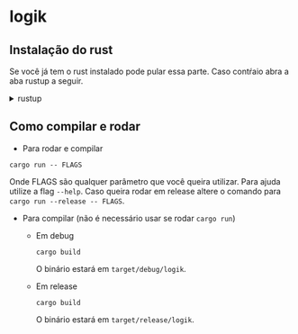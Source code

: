 # logik

## Instalação do rust

Se você já tem o rust instalado pode pular essa parte. Caso contŕaio abra a aba rustup a seguir.

<details>
<summary>rustup</summary>

### rustup

```shell
curl --proto '=https' --tlsv1.2 -sSf https://sh.rustup.rs | sh
```

Mais detalhes em [rustup.rs](https://rustup.rs)

### Setup do PATH

Após a instalação do rustup, todos os binários estarão na pasta `~/.cargo/bin`, `~/.local/share/cargo` ou em `$XDG_DATA_HOME/cargo/bin`. Essa pasta é mencionada durante a instalação do rustup.

Após determinar qual a pasta correta é necessário adicioná-la a variável de ambiente `PATH`.

Para isso é necessário a seguinte linha:

```shell
source PATH_DA_PASTA/env
```

onde `PATH_DA_PASTA` é uma das 3 pastas mencionadas anteriormente.

Para rodar *apenas* na atual seção do terminal basta apenas rodar o comando no terminal. Para um setup consistente é necessário adicionar a linha ao final do arquivo `~/.bashrc` e rodar `source ~/.bashrc`.

### Verificação da instalação

Apenas verifique que é possível rodar `rustc --version`. Seu output deve ser similar a isso:

```
$ rustc --version
rustc 1.50.0 (cb75ad5db 2021-02-10)
```

</details>

## Como compilar e rodar

- Para rodar e compilar

```shell
cargo run -- FLAGS
```

Onde FLAGS são qualquer parâmetro que você queira utilizar. Para ajuda utilize a flag `--help`. Caso queira rodar em release altere o comando para `cargo run --release -- FLAGS`.



- Para compilar (não é necessário usar se rodar `cargo run`)
  
  - Em debug
    
    ```shell
    cargo build
    ```
    
    O binário estará em `target/debug/logik`.
  
  - Em release
    
    ```shell
    cargo build
    ```
    
    O binário estará em `target/release/logik`.
